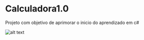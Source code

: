 # Calculadora1.0
Projeto com objetivo de aprimorar o inicio do aprendizado em c#

![alt text](https://github.com/marcusrolimcc/Calculadora1.0/blob/master/Imgem/calculadora.png)
